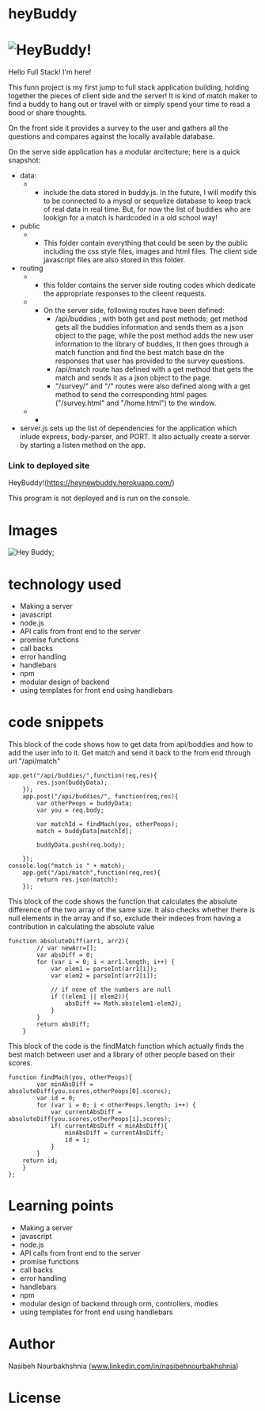 # heyBuddy

<!-- Put a description of what the project is -->
# ![HeyBuddy!](https://heynewbuddy.herokuapp.com/)
Hello Full Stack! I'm here!

This funn project is my first jump to full stack application building, holding together the pieces of client side and the server! It is kind of match maker to find a buddy to hang out or travel with or simply spend your time to read a bood or share thoughts. 

On the front side it provides a survey to the user and gathers all the questions and compares against the locally available database. 

On the serve side application has a modular arcitecture; here is a quick snapshot:

* data:
    * * include the data stored in buddy.js. In the future, I will modify this to be connected to a mysql or sequelize database to keep track of real data in real time. But, for now the list of buddies who are lookign for a match is hardcoded in a old school way!
* public
    * * This folder contain everything that could be seen by the public including the css style files, images and html files. The client side javascript files are also stored in this folder.
* routing 
    * * this folder contains the server side routing codes which dedicate the appropriate responses to the clieent requests. 
    * * On the server side, following routes have been defined:
        * /api/buddies ; with both get and post methods; get method gets all the buddies information and sends them as a json object to the page, while the post method adds the new user information to the library of buddies, It then goes through a match function and find the best match base dn the responses that user has provided to the survey questions.
        * /api/match route has defined with a get method that gets the match and sends it as a json object to the page. 
        * "/survey/" and "/" routes were also defined along with a get method to send the corresponding html pages ("/survey.html" and "/home.html") to the window.
    * *  
* server.js
    sets up the list of dependencies for the application which inlude express, body-parser, and PORT. It also actually create a server by starting a listen method on the app.

<!-- make a link to the deployed site --> 
<!-- [What the user will see](the link to the deployed site) -->
### Link to deployed site
HeyBuddy!(https://heynewbuddy.herokuapp.com/)

This program is not deployed and is run on the console.


# Images
<!-- take a picture of the image and add it into the readme  -->
<!-- ![image title](path or link to image) -->
![Hey Buddy]("./app/public/images/pic2.png");
<!-- ![[burger](./public/assets/img/YRBURGER.gif) -->

# technology used
<!-- make a list of technology used -->
<!-- what you used for this web app, like html css -->

<!-- 
1. First ordered list item
2. Another item
⋅⋅* Unordered sub-list. 
1. Actual numbers don't matter, just that it's a number
⋅⋅1. Ordered sub-list
4. And another item. 
-->

- Making a server 
- javascript
- node.js
- API calls from front end to the server
- promise functions
- call backs
- error handling
- handlebars
- npm
- modular design of backend
- using templates for front end using handlebars



# code snippets
<!-- put snippets of code inside ``` ``` so it will look like code -->
<!-- if you want to put blockquotes use a > -->

This block of the code shows how to get data from api/boddies and how to add the user info to it. Get match and send it back to the from end through url "/api/match"
```
app.get("/api/buddies/",function(req,res){
        res.json(buddyData);
    });
    app.post("/api/buddies/", function(req,res){
        var otherPeops = buddyData;
        var you = req.body;

        var matchId = findMach(you, otherPeops);
        match = buddyData[matchId];

        buddyData.push(req.body);
   
    });
console.log("match is " + match);
    app.get("/api/match",function(req,res){        
        return res.json(match);
    });
```

This block of the code shows the function that calculates the absolute difference of the two array of the  same size. It also checks whether there is null elements in the array and if so, exclude their indeces from having a contribution in calculating the absolute value

```
function absoluteDiff(arr1, arr2){
        // var newArr=[];
        var absDiff = 0;
        for (var i = 0; i < arr1.length; i++) {
            var elem1 = parseInt(arr1[i]);
            var elem2 = parseInt(arr2[i]);

            // if none of the numbers are null
            if ((elem1 || elem2)){
                absDiff += Math.abs(elem1-elem2);
            }   
        }
        return absDiff;
    }

```
This block of the code is the findMatch function which actually finds the best match between user  and a library of other people based on their scores.


```
function findMach(you, otherPeops){        
        var minAbsDiff = absoluteDiff(you.scores,otherPeops[0].scores);
        var id = 0;
        for (var i = 0; i < otherPeops.length; i++) {
            var currentAbsDiff = absoluteDiff(you.scores,otherPeops[i].scores);
            if( currentAbsDiff < minAbsDiff){
                minAbsDiff = currentAbsDiff;
                id = i;
            }  
        }
    return id;
    }
};
```

# Learning points
<!-- Learning points where you would write what you thought was helpful -->
- Making a server 
- javascript
- node.js
- API calls from front end to the server
- promise functions
- call backs
- error handling
- handlebars
- npm
- modular design of backend through orm, controllers, modles
- using templates for front end using handlebars




# Author 
<!-- make a link to the deployed site and have your name as the link -->
Nasibeh Nourbakhshnia
(www.linkedin.com/in/nasibehnourbakhshnia)

# License
